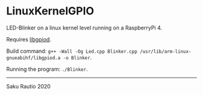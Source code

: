 # LinuxKernelGPIO

LED-Blinker on a linux kernel level running on a RaspberryPi 4.

Requires [libgpiod][].

Build command: `g++ -Wall -Og Led.cpp Blinker.cpp /usr/lib/arm-linux-gnueabihf/libgpiod.a -o Blinker`.

Running the program: `./Blinker`.

---

Saku Rautio
2020

[libgpiod]: https://git.kernel.org/pub/scm/libs/libgpiod/libgpiod.git/about/
